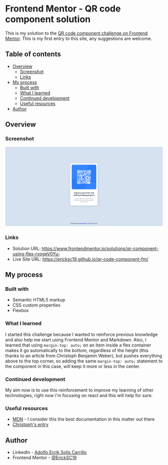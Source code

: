 # Frontend Mentor - QR code component solution

This is my solution to the [QR code component challenge on Frontend Mentor](https://www.frontendmentor.io/challenges/qr-code-component-iux_sIO_H). This is my first entry to this site, any suggestions are welcome.

## Table of contents

- [Overview](#overview)
  - [Screenshot](#screenshot)
  - [Links](#links)
- [My process](#my-process)
  - [Built with](#built-with)
  - [What I learned](#what-i-learned)
  - [Continued development](#continued-development)
  - [Useful resources](#useful-resources)
- [Author](#author)

## Overview
### Screenshot

![](./images/desktop-screenshot.png)

### Links

- Solution URL: https://www.frontendmentor.io/solutions/qr-component-using-flex-ryogeV0Yu-
- Live Site URL: https://ericksc19.github.io/qr-code-component-fm/

## My process
### Built with

- Semantic HTML5 markup
- CSS custom properties
- Flexbox

### What I learned

I started this challenge because I wanted to reinforce previous knowledge and also help me start using Frontend Mentor and Markdown. Also, I learned that using `margin-top: auto;` on an item inside a flex container makes it go automatically to the bottom, regardless of the height (this thanks to an article from Christoph Benjamin Weber), but pushes everything above to the top corner, so adding the same `margin-top: auto;` statement to the component in this case, will keep it more or less in the center.

### Continued development

My aim now is to use this reinforcement to improve my learning of other technologies, right now i'm focusing on react and this will help for sure.

### Useful resources

- [MDN](https://developer.mozilla.org/en-US/) - I consider this the best documentation in this matter out there
- [Christoph's entry](https://wetainment.com/articles/sticky-html-footer/)

## Author

- LinkedIn - [Adolfo Ercik Solís Carrillo](https://www.linkedin.com/in/adolfo-erick-sol%C3%ADs-carrillo-434159226/)
- Frontend Mentor - [@ErickSC19](https://www.frontendmentor.io/profile/ErickSC19)
